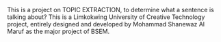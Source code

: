 This is a project on TOPIC EXTRACTION, to determine what a sentence is talking about? This is a Limkokwing University of Creative Technology project, entirely designed and developed by Mohammad Shanewaz Al Maruf as the major project of BSEM.